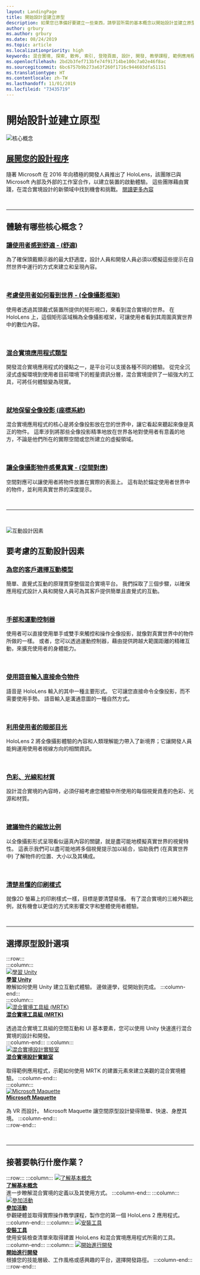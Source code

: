 ```yaml
---
layout: LandingPage
title: 開始設計並建立原型
description: 如果您已準備好要建立一些東西，請學習所需的基本概念以開始設計並建立原型。
author: grbury
ms.author: grbury
ms.date: 08/24/2019
ms.topic: article
ms.localizationpriority: high
keywords: 混合實境, 探索, 散佈, 索引, 登陸頁面, 設計, 開發, 教學課程, 範例應用程式, 基本概念, 案例研究, 資源, HoloLens 操作說明, 開放原始碼專案, 核心概念, 互動
ms.openlocfilehash: 2bd2b3fef713bfe74f91714be100c7a02e46f8ac
ms.sourcegitcommit: 6bc6757b9b273a63f260f1716c944603dfa51151
ms.translationtype: HT
ms.contentlocale: zh-TW
ms.lasthandoff: 11/01/2019
ms.locfileid: "73435719"
---
```

# <a name="start-designing-and-prototyping"></a>開始設計並建立原型


![核心概念](images/text_in_unity_viewingangle.jpg)

## <a name="expand-your-design-processcase-study-expanding-the-design-process-for-mixed-realitymd"></a>[展開您的設計程序](case-study-expanding-the-design-process-for-mixed-reality.md)

隨著 Microsoft 在 2016 年向積極的開發人員推出了 HoloLens，該團隊已與 Microsoft 內部及外部的工作室合作，以建立裝置的啟動體驗。 這些團隊藉由實踐，在混合實境設計的新領域中找到機會和挑戰。 [閱讀更多內容](case-study-expanding-the-design-process-for-mixed-reality.md)

<br>

---

## <a name="what-are-the-core-concepts-of-an-experience"></a>體驗有哪些核心概念？

### <a name="keep-the-user-comfortable---comfortcomfortmd"></a>[讓使用者感到舒適 - (舒適)](comfort.md)
為了確保頭戴顯示器的最大舒適度，設計人員和開發人員必須以模擬這些提示在自然世界中運行的方式來建立和呈現內容。

<br>

### <a name="consider-how-the-user-sees-the-world---holographic-frameholographic-framemd"></a>[考慮使用者如何看到世界 - (全像攝影框架)](holographic-frame.md)
使用者透過其頭戴式裝置所提供的矩形視口，來看到混合實境的世界。 在 HoloLens 上，這個矩形區域稱為全像攝影框架，可讓使用者看到其周圍真實世界中的數位內容。

<br>

### <a name="types-of-mixed-reality-appstypes-of-mixed-reality-appsmd"></a>[混合實境應用程式類型](types-of-mixed-reality-apps.md)
開發混合實境應用程式的優點之一，是平台可以支援各種不同的體驗。 從完全沉浸式虛擬環境到使用者目前環境下的輕量資訊分層，混合實境提供了一組強大的工具，可將任何體驗變為現實。

<br>

### <a name="keeping-holograms-in-place---coordinate-systemscoordinate-systemsmd"></a>[就地保留全像投影 (座標系統)](coordinate-systems.md)
混合實境應用程式的核心是將全像投影放在您的世界中，讓它看起來聽起來像是真正的物件。 這牽涉到將那些全像投影精準地放在世界各地對使用者有意義的地方，不論是他們所在的實際空間或您所建立的虛擬領域。

<br>

### <a name="making-holographic-objects-feel-real---spatial-mappingspatial-mappingmd"></a>[讓全像攝影物件感覺真實 - (空間對應)](spatial-mapping.md)
空間對應可以讓使用者將物件放置在實際的表面上。 這有助於錨定使用者世界中的物件，並利用真實世界的深度提示。

<br>


---

<br>

![互動設計因素](images/MRTK_BoundingBox_Main.png)

## <a name="interaction-design-factors-to-consider"></a>要考慮的互動設計因素


### <a name="choose-an-interaction-model-for-your-customerinteraction-fundamentalsmd"></a>[為您的客戶選擇互動模型](interaction-fundamentals.md)
簡單、直覺式互動的原理貫穿整個混合實境平台。 我們採取了三個步驟，以確保應用程式設計人員和開發人員可為其客戶提供簡單且直覺式的互動。

<br>

### <a name="hands-and-motion-controllershands-and-toolsmd"></a>[手部和運動控制器](hands-and-tools.md)
使用者可以直接使用單手或雙手來觸控和操作全像投影，就像對真實世界中的物件所做的一樣。 或者，您可以透過運動控制器，藉由提供跨越大範圍距離的精確互動，來擴充使用者的身體能力。

<br>

### <a name="directly-commanding-objects-with-voice-inputvoice-inputmd"></a>[使用語音輸入直接命令物件](voice-input.md)
語音是 HoloLens 輸入的其中一種主要形式。 它可讓您直接命令全像投影，而不需要使用手勢。 語音輸入是溝通意圖的一種自然方式。

<br>

### <a name="leveraging-the-users-eye-gazeeye-trackingmd"></a>[利用使用者的眼部目光](eye-tracking.md)
HoloLens 2 將全像攝影體驗的內容和人類理解能力帶入了新境界；它讓開發人員能夠運用使用者視線方向的相關資訊。

<br>

### <a name="color-light-and-materialscolor-light-and-materialsmd"></a>[色彩、光線和材質](color,-light-and-materials.md)
設計混合實境的內容時，必須仔細考慮您體驗中所使用的每個視覺資產的色彩、光源和材質。

<br>

### <a name="suggesting-the-scale-of-an-objectscalemd"></a>[建議物件的縮放比例](scale.md)
以全像攝影形式呈現看似逼真內容的關鍵，就是盡可能地模擬真實世界的視覺特性。 這表示我們可以盡可能地將多個視覺提示加以結合，協助我們 (在真實世界中) 了解物件的位置、大小以及其構成。

<br>

### <a name="clear-and-readable-typographytypographymd"></a>[清楚易懂的印刷樣式](typography.md)
就像2D 螢幕上的印刷樣式一樣，目標是要清楚易懂。 有了混合實境的三維外觀比例，就有機會以更佳的方式來影響文字和整體使用者體驗。

<br>


---

## <a name="choose-a-prototyping-option"></a>選擇原型設計選項  

:::row:::   
    :::column:::    
       [![學習 Unity](images/unity_logo.png)](https://learn.unity.com/)<br>
        **[學習 Unity](https://learn.unity.com/)**<br>
        瞭解如何使用 Unity 建立互動式體驗。 邊做邊學，從開始到完成。
    :::column-end:::    
    :::column:::    
        [![混合實境工具組 (MRTK)](images/MRTK-small_logo.png)](https://github.com/Microsoft/MixedRealityToolkit-Unity)<br>
        **[混合實境工具組 (MRTK)](https://github.com/Microsoft/MixedRealityToolkit-Unity)**<br>  
        透過混合實境工具組的空間互動和 UI 基本要素，您可以使用 Unity 快速進行混合實境的設計和開發。   
    :::column-end:::
    :::column:::    
        [![混合實境設計實驗室](images/MRDL_logo.png)](https://github.com/Microsoft/MRDL_Unity_PeriodicTable)<br>
        **[混合實境設計實驗室](https://github.com/Microsoft/MRDL_Unity_PeriodicTable)**<br>  
        取得範例應用程式，示範如何使用 MRTK 的建置元素來建立美觀的混合實境體驗。
    :::column-end:::        
    :::column:::    
        [![Microsoft Maquette](images/Maquette_logo.png)](https://www.maquette.ms/)<br>
        **[Microsoft Maquette](https://www.maquette.ms/)**<br>  
        為 VR 而設計。 Microsoft Maquette 讓空間原型設計變得簡單、快速、身歷其境。 
    :::column-end:::    
:::row-end:::

<br>

---



## <a name="what-would-you-like-to-do-next"></a>接著要執行什麼作業？

:::row:::
    :::column:::
       [![了解基本概念](images/icon-lightbulb.jpg)](index.md#understand-the-basics)<br>
        **[了解基本概念](index.md#understand-the-basics)**<br>
        進一步瞭解混合實境的定義以及其使用方式。
    :::column-end:::
    :::column:::
        [![參加活動](images/icon-calendar.jpg)](sf-academy-events.md)<br>
         **[參加活動](sf-academy-events.md)**<br>
        參觀硬體並取得實際操作教學課程，製作您的第一個 HoloLens 2 應用程式。
    :::column-end:::
    :::column:::
        [![安裝工具](images/icon-design.jpg)](install-the-tools.md)<br>
         **[安裝工具](install-the-tools.md)**<br>
        使用安裝檢查清單來取得建置 HoloLens 和混合實境應用程式所需的工具。
    :::column-end:::
    :::column:::
        [![開始進行開發](images/icon-developer.jpg)](development.md)<br>
        **[開始進行開發](development.md)**<br>
        根據您的技能層級、工作風格或感興趣的平台，選擇開發路徑。
    :::column-end:::
:::row-end:::


<br>

<br>


